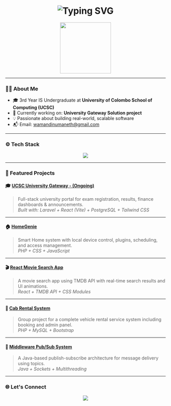 <h1 align="center">
  <img src="https://readme-typing-svg.demolab.com?font=Fira+Code&size=26&pause=1000&color=00BFFF&center=true&vCenter=true&width=500&lines=Hi,+I'm+Mandinu+Maneth;IS+Undergraduate+at+UCSC" alt="Typing SVG" />
</h1>

<p align="center">
  <img src="https://user-images.githubusercontent.com/105813175/234852778-5b77790d-e3c1-4d21-a12a-7a2cd4d1a8a0.gif" height="160" />
</p>

---

### 👨‍💻 About Me

- 🎓 3rd Year IS Undergraduate at **University of Colombo School of Computing (UCSC)**
- 🔭 Currently working on: **University Gateway Solution project**
- 💡 Passionate about building real-world, scalable software
- 📬 Email: [wamandinumaneth@gmail.com](mailto:wamandinumaneth@gmail.com)

---

### ⚙️ Tech Stack

<p align="center">
  <img src="https://skillicons.dev/icons?i=react,nextjs,laravel,nodejs,express,php,java,c,ts,tailwind,postgres,mysql,mongodb,docker" />
</p>

---

### 🚀 Featured Projects

#### 🎓 [UCSC University Gateway - (Ongoing)](https://github.com/ucsc-ugs)
> Full-stack university portal for exam registration, results, finance dashboards & announcements.  
> _Built with: Laravel + React (Vite) + PostgreSQL + Tailwind CSS_

---

#### 🏠 [HomeGenie](https://github.com/shashithucsc/Homegenie)
> Smart Home system with local device control, plugins, scheduling, and access management.  
> _PHP + CSS + JavaScript_

---

#### 🎬 [React Movie Search App](https://github.com/mandinumaneth/React-Movie-search)
> A movie search app using TMDB API with real-time search results and UI animations.  
> _React + TMDB API + CSS Modules_

---

#### 🚖 [Cab Rental System](https://github.com/madarameegama7/Cab-Rental)
> Group project for a complete vehicle rental service system including booking and admin panel.  
> _PHP + MySQL + Bootstrap_

---

#### 📡 [Middleware Pub/Sub System](https://github.com/binuralk/middleware-pubsub)
> A Java-based publish-subscribe architecture for message delivery using topics.  
> _Java + Sockets + Multithreading_

---

### 🌐 Let's Connect

<p align="center">
  <a href="https://www.linkedin.com/in/mandinu-maneth-176074356" target="_blank">
    <img src="https://img.shields.io/badge/LinkedIn-0077B5?style=for-the-badge&logo=linkedin&logoColor=white" />
  </a>
</p>


